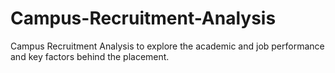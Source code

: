# Campus-Recruitment-Analysis
Campus Recruitment Analysis to explore the academic and job performance and key factors behind the placement.
